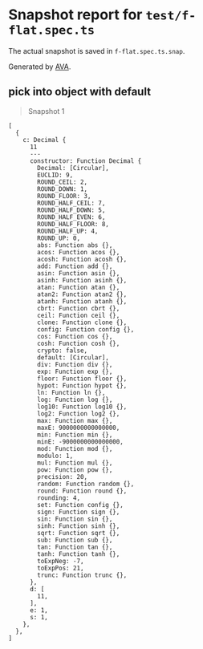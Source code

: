 # Snapshot report for `test/f-flat.spec.ts`

The actual snapshot is saved in `f-flat.spec.ts.snap`.

Generated by [AVA](https://ava.li).

## pick into object with default

> Snapshot 1

    [
      {
        c: Decimal {
          11
          ---
          constructor: Function Decimal {
            Decimal: [Circular],
            EUCLID: 9,
            ROUND_CEIL: 2,
            ROUND_DOWN: 1,
            ROUND_FLOOR: 3,
            ROUND_HALF_CEIL: 7,
            ROUND_HALF_DOWN: 5,
            ROUND_HALF_EVEN: 6,
            ROUND_HALF_FLOOR: 8,
            ROUND_HALF_UP: 4,
            ROUND_UP: 0,
            abs: Function abs {},
            acos: Function acos {},
            acosh: Function acosh {},
            add: Function add {},
            asin: Function asin {},
            asinh: Function asinh {},
            atan: Function atan {},
            atan2: Function atan2 {},
            atanh: Function atanh {},
            cbrt: Function cbrt {},
            ceil: Function ceil {},
            clone: Function clone {},
            config: Function config {},
            cos: Function cos {},
            cosh: Function cosh {},
            crypto: false,
            default: [Circular],
            div: Function div {},
            exp: Function exp {},
            floor: Function floor {},
            hypot: Function hypot {},
            ln: Function ln {},
            log: Function log {},
            log10: Function log10 {},
            log2: Function log2 {},
            max: Function max {},
            maxE: 9000000000000000,
            min: Function min {},
            minE: -9000000000000000,
            mod: Function mod {},
            modulo: 1,
            mul: Function mul {},
            pow: Function pow {},
            precision: 20,
            random: Function random {},
            round: Function round {},
            rounding: 4,
            set: Function config {},
            sign: Function sign {},
            sin: Function sin {},
            sinh: Function sinh {},
            sqrt: Function sqrt {},
            sub: Function sub {},
            tan: Function tan {},
            tanh: Function tanh {},
            toExpNeg: -7,
            toExpPos: 21,
            trunc: Function trunc {},
          },
          d: [
            11,
          ],
          e: 1,
          s: 1,
        },
      },
    ]
